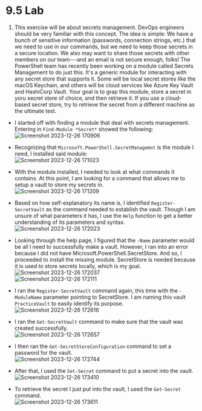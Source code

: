 # 9.5 Lab

1. This exercise will be about secrets management. DevOps engineers should be very familiar with this concept. The idea is simple: We have a bunch of sensitive information (passwords, connection strings, etc.) that we need to use in our commands, but we need to keep those secrets in a secure location. We also may want to share those secrets with other members on our team---and an email is not secure enough, folks!
The PowerShell team has recently been working on a module called Secrets Management to do just this. It's a generic module for interacting with any secret store that supports it. Some will be local secret stores like the macOS Keychain, and others will be cloud services like Azure Key Vault and HashiCorp Vault. Your goal is to grap this module, store a secret in yoru secret store of choice, and then retrieve it. If you use a cloud-based secret store, try to retrieve the secret from a different machine as the ultimate test.

* I started off with finding a module that deal with secrets management. Entering in `Find-Module *Secret*` showed the following:<br>
![Screenshot 2023-12-26 170906](https://github.com/johnnyh209/PowerShell-Exercises/assets/33064730/03873e60-4222-49cd-88a4-45731a80863f)

* Recognizing that `Microsoft.PowerShell.SecretManagemnt` is the module I need, I installed said module:<br>
![Screenshot 2023-12-26 171023](https://github.com/johnnyh209/PowerShell-Exercises/assets/33064730/cff36829-1001-430f-9b88-75de04b3f586)

* With the module installed, I needed to look at what commands it contains. At this point, I am looking for a command that allows me to setup a vault to store my secrets in.<br>
![Screenshot 2023-12-26 171209](https://github.com/johnnyh209/PowerShell-Exercises/assets/33064730/8b8edde5-b96e-49e2-a7b5-a38bf32bde63)

* Based on how self-explanatory its name is, I identified `Register-SecretVault` as the command needed to establish the vault. Though I am unsure of what parameters it has, I use the `Help` function to get a better understanding of its parameters and syntax.<br>
![Screenshot 2023-12-26 172023](https://github.com/johnnyh209/PowerShell-Exercises/assets/33064730/35f7153d-6c98-47c4-83fa-711035e64f39)

* Looking through the help page, I figured that the `-Name` parameter would be all I need to successfully make a vault. However, I ran into an error because I did not have Microsoft.PowerShell.SecretStore. And so, I proceeded to install the missing module. SecretStore is needed because it is used to store secrets locally, which is my goal.<br>
![Screenshot 2023-12-26 172037](https://github.com/johnnyh209/PowerShell-Exercises/assets/33064730/78c97b16-4f05-4ebb-bd6d-5ba01ba70efb)<br>
![Screenshot 2023-12-26 172111](https://github.com/johnnyh209/PowerShell-Exercises/assets/33064730/f55a1fbd-79b6-420b-9366-649c259c1c48)

* I ran the `Register-SecretVault` command again, this time with the `-ModuleName` parameter pointing to SecretStore. I am naming this vault `PracticeVault` to easily identify its purpose.<br>
![Screenshot 2023-12-26 172616](https://github.com/johnnyh209/PowerShell-Exercises/assets/33064730/f7198b06-6267-4c3f-b295-023deffa62fd)

* I ran the `Get-SecretVault` command to make sure that the vault was created successfully.<br>
![Screenshot 2023-12-26 172657](https://github.com/johnnyh209/PowerShell-Exercises/assets/33064730/1f8529d7-0ccc-44dc-9a39-c80348b26b32)

* I then ran the `Get-SecretStoreConfiguration` command to set a password for the vault.<br>
![Screenshot 2023-12-26 172744](https://github.com/johnnyh209/PowerShell-Exercises/assets/33064730/b82d3b80-ee1b-4e42-a8e7-afe9bf890cef)

* After that, I used the `Set-Secret` command to put a secret into the vault.<br>
![Screenshot 2023-12-26 173410](https://github.com/johnnyh209/PowerShell-Exercises/assets/33064730/b3c09e2c-35d0-4683-8fd3-e0cdac4648b1)

* To retrieve the secret I just put into the vault, I used the `Get-Secret` command.<br>
![Screenshot 2023-12-26 173611](https://github.com/johnnyh209/PowerShell-Exercises/assets/33064730/04a09fe4-e9ba-4c39-bc06-a979129003c1)
